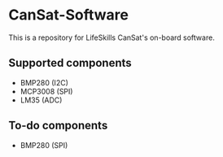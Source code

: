 # CanSat-Software
This is a repository for LifeSkills CanSat's on-board software.
## Supported components
- BMP280 (I2C)
- MCP3008 (SPI)
- LM35 (ADC)

## To-do components
- BMP280 (SPI)